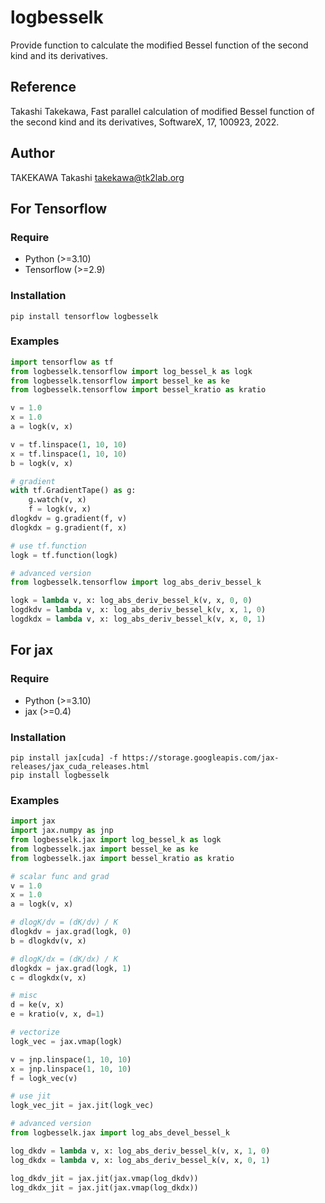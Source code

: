 # logbesselk
Provide function to calculate the modified Bessel function of the second kind
and its derivatives.

## Reference
Takashi Takekawa, Fast parallel calculation of modified Bessel function
of the second kind and its derivatives, SoftwareX, 17, 100923, 2022.

## Author
TAKEKAWA Takashi <takekawa@tk2lab.org>


## For Tensorflow

### Require
- Python (>=3.10)
- Tensorflow (>=2.9)

### Installation
```shell
pip install tensorflow logbesselk
```

### Examples
```python
import tensorflow as tf
from logbesselk.tensorflow import log_bessel_k as logk
from logbesselk.tensorflow import bessel_ke as ke
from logbesselk.tensorflow import bessel_kratio as kratio

v = 1.0
x = 1.0
a = logk(v, x)

v = tf.linspace(1, 10, 10)
x = tf.linspace(1, 10, 10)
b = logk(v, x)

# gradient
with tf.GradientTape() as g:
    g.watch(v, x)
    f = logk(v, x)
dlogkdv = g.gradient(f, v)
dlogkdx = g.gradient(f, x)

# use tf.function
logk = tf.function(logk)

# advanced version
from logbesselk.tensorflow import log_abs_deriv_bessel_k

logk = lambda v, x: log_abs_deriv_bessel_k(v, x, 0, 0)
logdkdv = lambda v, x: log_abs_deriv_bessel_k(v, x, 1, 0)
logdkdx = lambda v, x: log_abs_deriv_bessel_k(v, x, 0, 1)
```


## For jax

### Require
- Python (>=3.10)
- jax (>=0.4)

### Installation
```shell
pip install jax[cuda] -f https://storage.googleapis.com/jax-releases/jax_cuda_releases.html
pip install logbesselk
```

### Examples
```python
import jax
import jax.numpy as jnp
from logbesselk.jax import log_bessel_k as logk
from logbesselk.jax import bessel_ke as ke
from logbesselk.jax import bessel_kratio as kratio

# scalar func and grad
v = 1.0
x = 1.0
a = logk(v, x)

# dlogK/dv = (dK/dv) / K
dlogkdv = jax.grad(logk, 0)
b = dlogkdv(v, x)

# dlogK/dx = (dK/dx) / K
dlogkdx = jax.grad(logk, 1)
c = dlogkdx(v, x)

# misc
d = ke(v, x)
e = kratio(v, x, d=1)

# vectorize
logk_vec = jax.vmap(logk)

v = jnp.linspace(1, 10, 10)
x = jnp.linspace(1, 10, 10)
f = logk_vec(v)

# use jit
logk_vec_jit = jax.jit(logk_vec)

# advanced version
from logbesselk.jax import log_abs_devel_bessel_k

log_dkdv = lambda v, x: log_abs_deriv_bessel_k(v, x, 1, 0)
log_dkdx = lambda v, x: log_abs_deriv_bessel_k(v, x, 0, 1)

log_dkdv_jit = jax.jit(jax.vmap(log_dkdv))
log_dkdx_jit = jax.jit(jax.vmap(log_dkdx))
```
